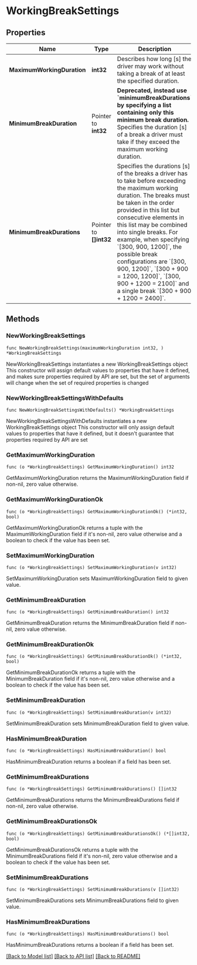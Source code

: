 # WorkingBreakSettings

## Properties

Name | Type | Description | Notes
------------ | ------------- | ------------- | -------------
**MaximumWorkingDuration** | **int32** | Describes how long [s] the driver may work without taking a break of at least the specified duration. | 
**MinimumBreakDuration** | Pointer to **int32** | **Deprecated, instead use &#x60;minimumBreakDurations&#x60; by specifying a list containing only this minimum break duration.** Specifies the duration [s] of a break a driver must take if they exceed the maximum working duration. | [optional] 
**MinimumBreakDurations** | Pointer to **[]int32** | Specifies the durations [s] of the breaks a driver has to take before exceeding the maximum working duration. The breaks must be taken in the order provided in this list but consecutive elements in this list may be combined into single breaks. For example, when specifying &#x60;[300, 900, 1200]&#x60;, the possible break configurations are &#x60;[300, 900, 1200]&#x60;, &#x60;[300 + 900 &#x3D; 1200, 1200]&#x60;, &#x60;[300, 900 + 1200 &#x3D; 2100]&#x60; and a single break &#x60;[300 + 900 + 1200 &#x3D; 2400]&#x60;. | [optional] 

## Methods

### NewWorkingBreakSettings

`func NewWorkingBreakSettings(maximumWorkingDuration int32, ) *WorkingBreakSettings`

NewWorkingBreakSettings instantiates a new WorkingBreakSettings object
This constructor will assign default values to properties that have it defined,
and makes sure properties required by API are set, but the set of arguments
will change when the set of required properties is changed

### NewWorkingBreakSettingsWithDefaults

`func NewWorkingBreakSettingsWithDefaults() *WorkingBreakSettings`

NewWorkingBreakSettingsWithDefaults instantiates a new WorkingBreakSettings object
This constructor will only assign default values to properties that have it defined,
but it doesn't guarantee that properties required by API are set

### GetMaximumWorkingDuration

`func (o *WorkingBreakSettings) GetMaximumWorkingDuration() int32`

GetMaximumWorkingDuration returns the MaximumWorkingDuration field if non-nil, zero value otherwise.

### GetMaximumWorkingDurationOk

`func (o *WorkingBreakSettings) GetMaximumWorkingDurationOk() (*int32, bool)`

GetMaximumWorkingDurationOk returns a tuple with the MaximumWorkingDuration field if it's non-nil, zero value otherwise
and a boolean to check if the value has been set.

### SetMaximumWorkingDuration

`func (o *WorkingBreakSettings) SetMaximumWorkingDuration(v int32)`

SetMaximumWorkingDuration sets MaximumWorkingDuration field to given value.


### GetMinimumBreakDuration

`func (o *WorkingBreakSettings) GetMinimumBreakDuration() int32`

GetMinimumBreakDuration returns the MinimumBreakDuration field if non-nil, zero value otherwise.

### GetMinimumBreakDurationOk

`func (o *WorkingBreakSettings) GetMinimumBreakDurationOk() (*int32, bool)`

GetMinimumBreakDurationOk returns a tuple with the MinimumBreakDuration field if it's non-nil, zero value otherwise
and a boolean to check if the value has been set.

### SetMinimumBreakDuration

`func (o *WorkingBreakSettings) SetMinimumBreakDuration(v int32)`

SetMinimumBreakDuration sets MinimumBreakDuration field to given value.

### HasMinimumBreakDuration

`func (o *WorkingBreakSettings) HasMinimumBreakDuration() bool`

HasMinimumBreakDuration returns a boolean if a field has been set.

### GetMinimumBreakDurations

`func (o *WorkingBreakSettings) GetMinimumBreakDurations() []int32`

GetMinimumBreakDurations returns the MinimumBreakDurations field if non-nil, zero value otherwise.

### GetMinimumBreakDurationsOk

`func (o *WorkingBreakSettings) GetMinimumBreakDurationsOk() (*[]int32, bool)`

GetMinimumBreakDurationsOk returns a tuple with the MinimumBreakDurations field if it's non-nil, zero value otherwise
and a boolean to check if the value has been set.

### SetMinimumBreakDurations

`func (o *WorkingBreakSettings) SetMinimumBreakDurations(v []int32)`

SetMinimumBreakDurations sets MinimumBreakDurations field to given value.

### HasMinimumBreakDurations

`func (o *WorkingBreakSettings) HasMinimumBreakDurations() bool`

HasMinimumBreakDurations returns a boolean if a field has been set.


[[Back to Model list]](../README.md#documentation-for-models) [[Back to API list]](../README.md#documentation-for-api-endpoints) [[Back to README]](../README.md)


